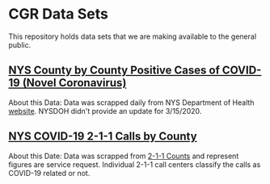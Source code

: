 # CGR Data Sets

This repository holds data sets that we are making available to the general public.

## [NYS County by County Positive Cases of COVID-19 (Novel Coronavirus)](https://github.com/cgr-promising-solutions/data/blob/master/ny-covid-19.csv)

About this Data: Data was scrapped daily from NYS Department of Health [website](https://coronavirus.health.ny.gov/county-county-breakdown-positive-cases).  NYSDOH didn't provide an update for 3/15/2020.

## [NYS COVID-19 2-1-1 Calls by County](https://github.com/cgr-promising-solutions/data/blob/master/ny-covid-19-211-calls.csv)

About this Date: Data was scrapped from [2-1-1 Counts](https://ny.211counts.org/) and represent figures are service request.  Individual 2-1-1 call centers classify the calls as COVID-19 related or not.
